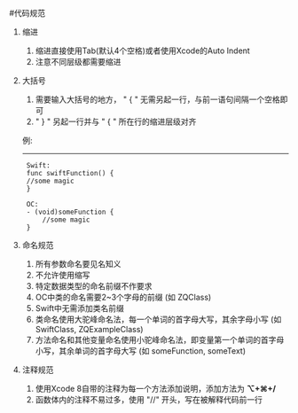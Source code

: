 #代码规范

1. 缩进
	1. 缩进直接使用Tab(默认4个空格)或者使用Xcode的Auto Indent
	2. 注意不同层级都需要缩进
2. 大括号
	1. 需要输入大括号的地方， " { " 无需另起一行，与前一语句间隔一个空格即可
	2. " } " 另起一行并与 " { " 所在行的缩进层级对齐
	
	例:
	
	---
		Swift:
		func swiftFunction() {
		//some magic
		}
		
		OC:
		- (void)someFunction {
			//some magic 
		}
	
3. 命名规范
	1. 所有参数命名要见名知义
	2. 不允许使用缩写
	3. 特定数据类型的命名前缀不作要求
	4. OC中类的命名需要2~3个字母的前缀 (如 ZQClass)
	5. Swift中无需添加类名前缀
	6. 类命名使用大驼峰命名法，每一个单词的首字母大写，其余字母小写 (如 SwiftClass, ZQExampleClass)
	7. 方法命名和其他变量命名使用小驼峰命名法，即变量第一个单词的首字母小写，其余单词的首字母大写 (如 someFunction, someText)
4. 注释规范
	1. 使用Xcode 8自带的注释为每一个方法添加说明，添加方法为 **⌥+⌘+/**
	2. 函数体内的注释不易过多，使用 "//" 开头，写在被解释代码前一行